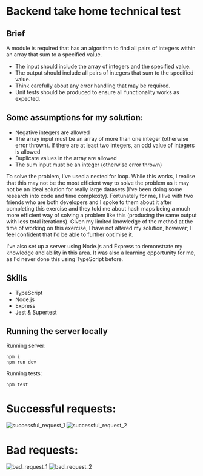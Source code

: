 # Backend take home technical test

## Brief

A module is required that has an algorithm to find all pairs of integers within an array that sum to a specified value.

- The input should include the array of integers and the specified value. 
- The output should include all pairs of integers that sum to the specified value.
- Think carefully about any error handling that may be required.
- Unit tests should be produced to ensure all functionality works as expected.

## Some assumptions for my solution:

- Negative integers are allowed
- The array input must be an array of more than one integer (otherwise error thrown). If there are at least two integers, an odd value of integers is allowed
- Duplicate values in the array are allowed
- The sum input must be an integer (otherwise error thrown)

To solve the problem, I've used a nested for loop. While this works, I realise that this may not be the most efficient way to solve the problem as it may not be an ideal solution for really large datasets (I've been doing some research into code and time complexity). Fortunately for me, I live with two friends who are both developers and I spoke to them about it after completing this exercise and they told me about hash maps being a much more efficient way of solving a problem like this (producing the same output with less total iterations). Given my limited knowledge of the method at the time of working on this exercise, I have not altered my solution, however; I feel confident that I'd be able to further optimise it.

I've also set up a server using Node.js and Express to demonstrate my knowledge and ability in this area. It was also a learning opportunity for me, as I'd never done this using TypeScript before. 

## Skills 
- TypeScript
- Node.js
- Express 
- Jest & Supertest

## Running the server locally 

Running server:
```
npm i
npm run dev
```

Running tests: 
```
npm test
```

# Successful requests:
![successful_request_1](https://user-images.githubusercontent.com/112335053/217239006-46525c93-bad2-4f5d-ac77-0f199c2e98b6.png)
![successful_request_2](https://user-images.githubusercontent.com/112335053/217239071-dc3340a0-9bca-4b08-ac3d-55fbaa2599a0.png)

# Bad requests:
![bad_request_1](https://user-images.githubusercontent.com/112335053/217239111-7217c581-09cf-4722-a770-50b9986fbb16.png)
![bad_request_2](https://user-images.githubusercontent.com/112335053/217239151-2efff29d-b8e7-4500-9b60-8fd9b2a19e24.png)


